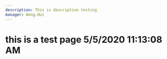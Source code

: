 ```yaml
---
description: This is description testing
manager: Wang.Hui
---
```

# this is a test page 5/5/2020 11:13:08 AM